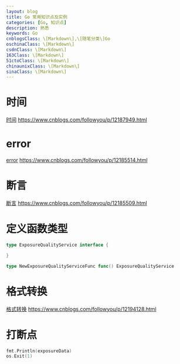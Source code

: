 ```yaml
---
layout: blog
title: Go 常用知识点及实例
categories: [Go, 知识点]
description: 熟悉
keywords: Go
cnblogsClass: \[Markdown\],\[随笔分类\]Go
oschinaClass: \[Markdown\]
csdnClass: \[Markdown\]
163Class: \[Markdown\]
51ctoClass: \[Markdown\]
chinaunixClass: \[Markdown\]
sinaClass: \[Markdown\]
---
```


# 时间
[时间](https://www.cnblogs.com/followyou/p/12187949.html) https://www.cnblogs.com/followyou/p/12187949.html

# error
[error](https://www.cnblogs.com/followyou/p/12185514.html) https://www.cnblogs.com/followyou/p/12185514.html

# 断言
[断言](https://www.cnblogs.com/followyou/p/12185509.html) https://www.cnblogs.com/followyou/p/12185509.html

# 定义函数类型
```go
type ExposureQualityService interface {

}

type NewExposureQualityServiceFunc func() ExposureQualityService
```

# 格式转换
[格式转换](https://www.cnblogs.com/followyou/p/12194128.html) https://www.cnblogs.com/followyou/p/12194128.html


# 打断点
```go
fmt.Println(exposureData)
os.Exit(1)
```
